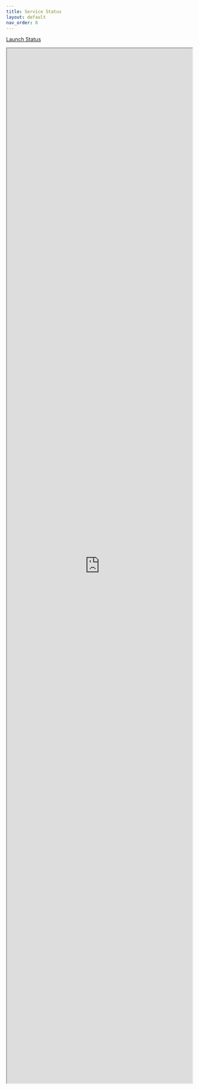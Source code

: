 ```yaml
---
title: Service Status
layout: default
nav_order: 8
---
```


[Launch Status](https://magensa.statuspage.io/)

<iframe
  id="inlineFrameExample"
  title="Inline Frame Example"
  style="width: 100%; height: 70vh;"
  src="https://magensa.statuspage.io/">
</iframe>